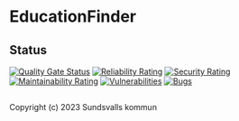 # EducationFinder

## Status
[![Quality Gate Status](https://sonarcloud.io/api/project_badges/measure?project=Sundsvallskommun_api-service-education-finder&metric=alert_status)](https://sonarcloud.io/summary/overall?id=Sundsvallskommun_api-service-education-finder)
[![Reliability Rating](https://sonarcloud.io/api/project_badges/measure?project=Sundsvallskommun_api-service-education-finder&metric=reliability_rating)](https://sonarcloud.io/summary/overall?id=Sundsvallskommun_api-service-education-finder)
[![Security Rating](https://sonarcloud.io/api/project_badges/measure?project=Sundsvallskommun_api-service-education-finder&metric=security_rating)](https://sonarcloud.io/summary/overall?id=Sundsvallskommun_api-service-education-finder)
[![Maintainability Rating](https://sonarcloud.io/api/project_badges/measure?project=Sundsvallskommun_api-service-education-finder&metric=sqale_rating)](https://sonarcloud.io/summary/overall?id=Sundsvallskommun_api-service-education-finder)
[![Vulnerabilities](https://sonarcloud.io/api/project_badges/measure?project=Sundsvallskommun_api-service-education-finder&metric=vulnerabilities)](https://sonarcloud.io/summary/overall?id=Sundsvallskommun_api-service-education-finder)
[![Bugs](https://sonarcloud.io/api/project_badges/measure?project=Sundsvallskommun_api-service-education-finder&metric=bugs)](https://sonarcloud.io/summary/overall?id=Sundsvallskommun_api-service-education-finder)

## 
Copyright (c) 2023 Sundsvalls kommun
